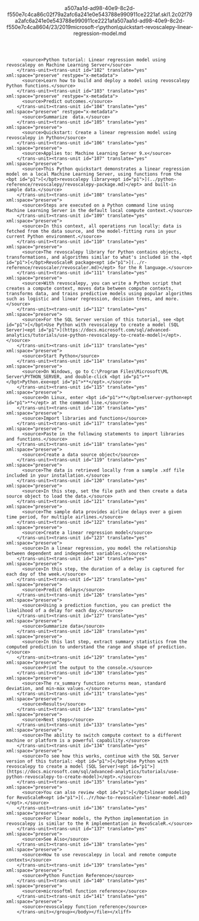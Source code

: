 <?xml version="1.0"?><xliff version="1.2" xmlns="urn:oasis:names:tc:xliff:document:1.2" xmlns:xsi="http://www.w3.org/2001/XMLSchema-instance" xsi:schemaLocation="urn:oasis:names:tc:xliff:document:1.2 xliff-core-1.2-transitional.xsd"><file datatype="xml" original="quickstart-revoscalepy-linear-regression-model.md" source-language="en-US" target-language="en-US"><header><tool tool-id="mdxliff" tool-name="mdxliff" tool-version="1.0-1931010" tool-company="Microsoft" /><xliffext:skl_file_name xmlns:xliffext="urn:microsoft:content:schema:xliffextensions">a507aa1d-ad98-40e9-8c2d-f550e7c4ca86c02f79a2afc6a241e0e543788e990911ce2221af.skl</xliffext:skl_file_name><xliffext:version xmlns:xliffext="urn:microsoft:content:schema:xliffextensions">1.2</xliffext:version><xliffext:ms.openlocfilehash xmlns:xliffext="urn:microsoft:content:schema:xliffextensions">c02f79a2afc6a241e0e543788e990911ce2221af</xliffext:ms.openlocfilehash><xliffext:ms.sourcegitcommit xmlns:xliffext="urn:microsoft:content:schema:xliffextensions">a507aa1d-ad98-40e9-8c2d-f550e7c4ca86</xliffext:ms.sourcegitcommit><xliffext:ms.lasthandoff xmlns:xliffext="urn:microsoft:content:schema:xliffextensions">04/23/2019</xliffext:ms.lasthandoff><xliffext:ms.openlocfilepath xmlns:xliffext="urn:microsoft:content:schema:xliffextensions">microsoft-r\python\quickstart-revoscalepy-linear-regression-model.md</xliffext:ms.openlocfilepath></header><body><group id="content" extype="content"><trans-unit id="101" translate="yes" xml:space="preserve" restype="x-metadata">
          <source>Python tutorial: Linear regression model using revoscalepy on Machine Learning Server</source>
        </trans-unit><trans-unit id="102" translate="yes" xml:space="preserve" restype="x-metadata">
          <source>Learn how to build and deploy a model using revoscalepy Python functions.</source>
        </trans-unit><trans-unit id="103" translate="yes" xml:space="preserve" restype="x-metadata">
          <source>Predict outcomes.</source>
        </trans-unit><trans-unit id="104" translate="yes" xml:space="preserve" restype="x-metadata">
          <source>Summarize  data.</source>
        </trans-unit><trans-unit id="105" translate="yes" xml:space="preserve">
          <source>Quickstart: Create a linear regression model using revoscalepy in Python</source>
        </trans-unit><trans-unit id="106" translate="yes" xml:space="preserve">
          <source>Applies to: Machine Learning Server 9.x</source>
        </trans-unit><trans-unit id="107" translate="yes" xml:space="preserve">
          <source>This Python quickstart demonstrates a linear regression model on a local Machine Learning Server, using functions from the <bpt id="p1">[</bpt>revoscalepy library<ept id="p1">](../python-reference/revoscalepy/revoscalepy-package.md)</ept> and built-in sample data.</source>
        </trans-unit><trans-unit id="108" translate="yes" xml:space="preserve">
          <source>Steps are executed on a Python command line using Machine Learning Server in the default local compute context.</source>
        </trans-unit><trans-unit id="109" translate="yes" xml:space="preserve">
          <source>In this context, all operations run locally: data is fetched from the data source, and the model-fitting runs in your current Python environment.</source>
        </trans-unit><trans-unit id="110" translate="yes" xml:space="preserve">
          <source>The revoscalepy library for Python contains objects, transformations, and algorithms similar to what's included in the <bpt id="p1">[</bpt>RevoScaleR package<ept id="p1">](../r-reference/revoscaler/revoscaler.md)</ept> for the R language.</source>
        </trans-unit><trans-unit id="111" translate="yes" xml:space="preserve">
          <source>With revoscalepy, you can write a Python script that creates a compute context, moves data between compute contexts, transforms data, and trains predictive models using popular algorithms such as logistic and linear regression, decision trees, and more.</source>
        </trans-unit><trans-unit id="112" translate="yes" xml:space="preserve">
          <source>For the SQL Server version of this tutorial, see <bpt id="p1">[</bpt>Use Python with revoscalepy to create a model (SQL Server)<ept id="p1">](https://docs.microsoft.com/sql/advanced-analytics/tutorials/use-python-revoscalepy-to-create-model)</ept>.</source>
        </trans-unit><trans-unit id="113" translate="yes" xml:space="preserve">
          <source>Start Python</source>
        </trans-unit><trans-unit id="114" translate="yes" xml:space="preserve">
          <source>On Windows, go to C:\Program Files\Microsoft\ML Server\PYTHON_SERVER, and double-click <bpt id="p1">**</bpt>Python.exe<ept id="p1">**</ept>.</source>
        </trans-unit><trans-unit id="115" translate="yes" xml:space="preserve">
          <source>On Linux, enter <bpt id="p1">**</bpt>mlserver-python<ept id="p1">**</ept> at the command line.</source>
        </trans-unit><trans-unit id="116" translate="yes" xml:space="preserve">
          <source>Import libraries and functions</source>
        </trans-unit><trans-unit id="117" translate="yes" xml:space="preserve">
          <source>Paste in the following statements to import libraries and functions.</source>
        </trans-unit><trans-unit id="118" translate="yes" xml:space="preserve">
          <source>Create a data source object</source>
        </trans-unit><trans-unit id="119" translate="yes" xml:space="preserve">
          <source>The data is retrieved locally from a sample .xdf file included in your installation.</source>
        </trans-unit><trans-unit id="120" translate="yes" xml:space="preserve">
          <source>In this step, set the file path and then create a data source object to load the data.</source>
        </trans-unit><trans-unit id="121" translate="yes" xml:space="preserve">
          <source>The sample data provides airline delays over a given time period, for multiple airlines.</source>
        </trans-unit><trans-unit id="122" translate="yes" xml:space="preserve">
          <source>Create a linear regression model</source>
        </trans-unit><trans-unit id="123" translate="yes" xml:space="preserve">
          <source>In a linear regression, you model the relationship between dependent and independent variables.</source>
        </trans-unit><trans-unit id="124" translate="yes" xml:space="preserve">
          <source>In this step, the duration of a delay is captured for each day of the week.</source>
        </trans-unit><trans-unit id="125" translate="yes" xml:space="preserve">
          <source>Predict delays</source>
        </trans-unit><trans-unit id="126" translate="yes" xml:space="preserve">
          <source>Using a prediction function, you can predict the likelihood of a delay for each day.</source>
        </trans-unit><trans-unit id="127" translate="yes" xml:space="preserve">
          <source>Summarize data</source>
        </trans-unit><trans-unit id="128" translate="yes" xml:space="preserve">
          <source>In this last step, extract summary statistics from the computed prediction to understand the range and shape of prediction.</source>
        </trans-unit><trans-unit id="129" translate="yes" xml:space="preserve">
          <source>Print the output to the console.</source>
        </trans-unit><trans-unit id="130" translate="yes" xml:space="preserve">
          <source>The rx_summary function returns mean, standard deviation, and min-max values.</source>
        </trans-unit><trans-unit id="131" translate="yes" xml:space="preserve">
          <source>Results</source>
        </trans-unit><trans-unit id="132" translate="yes" xml:space="preserve">
          <source>Next steps</source>
        </trans-unit><trans-unit id="133" translate="yes" xml:space="preserve">
          <source>The ability to switch compute context to a different machine or platform is a powerful capability.</source>
        </trans-unit><trans-unit id="134" translate="yes" xml:space="preserve">
          <source>To see how this works, continue with the SQL Server version of this tutorial: <bpt id="p1">[</bpt>Use Python with revoscalepy to create a model (SQL Server)<ept id="p1">](https://docs.microsoft.com/sql/advanced-analytics/tutorials/use-python-revoscalepy-to-create-model)</ept>.</source>
        </trans-unit><trans-unit id="135" translate="yes" xml:space="preserve">
          <source>You can also review <bpt id="p1">[</bpt>linear modeling for RevoScaleR<ept id="p1">](../r/how-to-revoscaler-linear-model.md)</ept>.</source>
        </trans-unit><trans-unit id="136" translate="yes" xml:space="preserve">
          <source>For linear models, the Python implementation in revoscalepy is similar to the R implementation in RevoScaleR.</source>
        </trans-unit><trans-unit id="137" translate="yes" xml:space="preserve">
          <source>See Also</source>
        </trans-unit><trans-unit id="138" translate="yes" xml:space="preserve">
          <source>How to use revoscalepy in local and remote compute contexts</source>
        </trans-unit><trans-unit id="139" translate="yes" xml:space="preserve">
          <source>Python Function Reference</source>
        </trans-unit><trans-unit id="140" translate="yes" xml:space="preserve">
          <source>microsoftml function reference</source>
        </trans-unit><trans-unit id="141" translate="yes" xml:space="preserve">
          <source>revoscalepy function reference</source>
        </trans-unit></group></body></file></xliff>